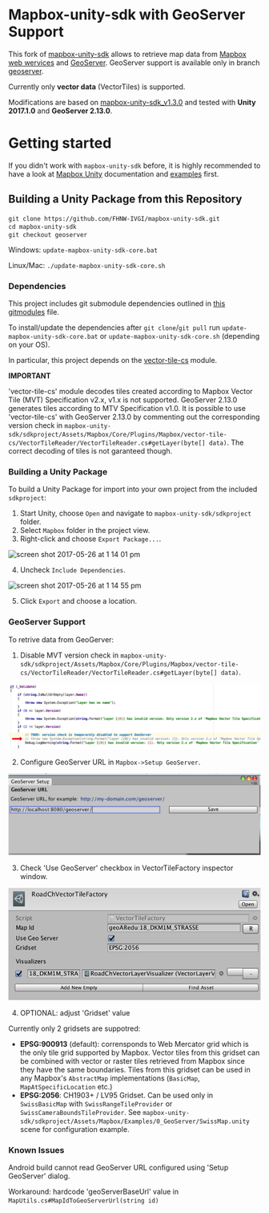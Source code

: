 # Mapbox-unity-sdk with GeoServer Support

This fork of [mapbox-unity-sdk](https://github.com/mapbox/mapbox-unity-sdk) allows to retrieve map data from [Mapbox web wervices](https://www.mapbox.com/api-documentation/) and [GeoServer](http://docs.geoserver.org/latest/en/user/index.html). 
GeoServer support is available only in branch [geoserver](https://github.com/FHNW-IVGI/mapbox-unity-sdk/tree/geoserver).

Currently only **vector data** (VectorTiles) is supported.

Modifications are based on [mapbox-unity-sdk_v1.3.0](https://github.com/mapbox/mapbox-unity-sdk/releases/tag/v1.3.0) and tested with **Unity 2017.1.0** and **GeoServer 2.13.0**.

# Getting started

If you didn't work with `mapbox-unity-sdk` before, it is highly recommended to have a look at [Mapbox Unity](https://www.mapbox.com/unity/) documentation and [examples](https://www.mapbox.com/unity-sdk/overview/) first.

## Building a Unity Package from this Repository


```
git clone https://github.com/FHNW-IVGI/mapbox-unity-sdk.git
cd mapbox-unity-sdk
git checkout geoserver
```

Windows: `update-mapbox-unity-sdk-core.bat`

Linux/Mac: `./update-mapbox-unity-sdk-core.sh`


### Dependencies
This project includes git submodule dependencies outlined in [this gitmodules](https://github.com/FHNW-IVGI/mapbox-unity-sdk/blob/geoserver/.gitmodules) file.

To install/update the dependencies after `git clone`/`git pull` run `update-mapbox-unity-sdk-core.bat` or `update-mapbox-unity-sdk-core.sh` (depending on your OS).

In particular, this project depends on the [vector-tile-cs](https://github.com/mapbox/vector-tile-cs) module.

**IMPORTANT**

'vector-tile-cs' module decodes tiles created according to Mapbox Vector Tile (MVT) Specification v2.x, v1.x is not supported. GeoServer 2.13.0 generates tiles according to MTV Specification v1.0. It is possible to use 'vector-tile-cs' with GeoServer 2.13.0 by commenting out the corresponding version check in `mapbox-unity-sdk/sdkproject/Assets/Mapbox/Core/Plugins/Mapbox/vector-tile-cs/VectorTileReader/VectorTileReader.cs#getLayer(byte[] data)`.
The correct decoding of tiles is not garanteed though.

### Building a Unity Package
To build a Unity Package for import into your own project from the included `sdkproject`:

1. Start Unity, choose `Open` and navigate to `mapbox-unity-sdk/sdkproject` folder.
2. Select `Mapbox` folder in the project view.
3. Right-click and choose `Export Package...`.

![screen shot 2017-05-26 at 1 14 01 pm](https://cloud.githubusercontent.com/assets/23202691/26509552/7b536a6c-4216-11e7-9f50-b4b461fa73b8.png)

4. Uncheck `Include Dependencies`.

![screen shot 2017-05-26 at 1 14 55 pm](https://cloud.githubusercontent.com/assets/23202691/26509585/9d9677c2-4216-11e7-82ae-c34d150d6d5c.png)

5. Click `Export` and choose a location.

### GeoServer Support
To retrive data from GeoGerver:

1. Disable MVT version check in `mapbox-unity-sdk/sdkproject/Assets/Mapbox/Core/Plugins/Mapbox/vector-tile-cs/VectorTileReader/VectorTileReader.cs#getLayer(byte[] data)`.

![MVT version check](documentation/docs/images/mtv-version-check.png)

2. Configure GeoServer URL in `Mapbox->Setup GeoServer`.

![Setup GeoServer](documentation/docs/images/configure-geoserver-url.png)

3. Check 'Use GeoServer' checkbox in VectorTileFactory inspector window.

![VectorTileFactory inspector window](documentation/docs/images/tileFactory-geoServer.png)

4. OPTIONAL: adjust 'Gridset' value

Currently only 2 gridsets are suppotred:

- **EPSG:900913** (default): corrensponds to Web Mercator grid which is the only tile grid supported by Mapbox. Vector tiles from this gridset can be combined with vector or raster tiles retrieved from Mapbox since they have the same boundaries. Tiles from this gridset can be used in any Mapbox's `AbstractMap` implementations (`BasicMap`, `MapAtSpecificLocation` etc.)
- **EPSG:2056**: CH1903+ / LV95 Gridset. Can be used only in `SwissBasicMap` with `SwissRangeTileProvider` or `SwissCameraBoundsTileProvider`. See `mapbox-unity-sdk/sdkproject/Assets/Mapbox/Examples/0_GeoServer/SwissMap.unity` scene for configuration example.

### Known Issues
Android build cannot read GeoServer URL configured using 'Setup GeoServer' dialog. 

Workaround: hardcode 'geoServerBaseUrl' value in `MapUtils.cs#MapIdToGeoServerUrl(string id)`